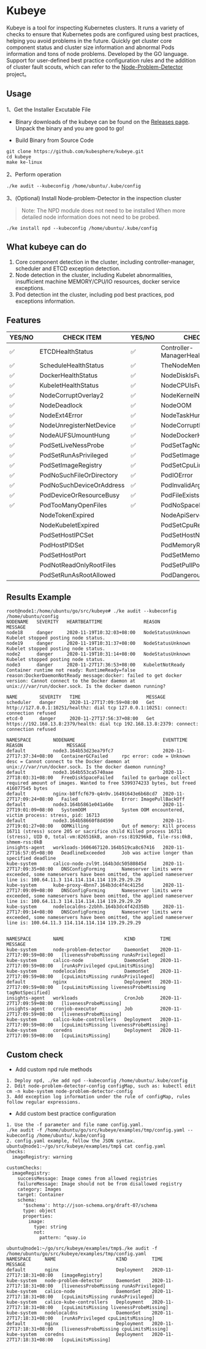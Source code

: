 # Kubeye

Kubeye is a tool for inspecting Kubernetes clusters. It runs a variety of checks to ensure that Kubernetes pods are configured using best practices, helping you avoid problems in the future. 
Quickly get cluster core component status and cluster size information and abnormal Pods information and tons of node problems. Developed by the GO language. Support for user-defined best practice configuration rules and the addition of cluster fault scouts, which can refer to the [Node-Problem-Detector](https://github.com/kubernetes/node-problem-detector) project。

## Usage

1、Get the Installer Excutable File
* Binary downloads of the kubeye can be found on the [Releases page](https://github.com/kubesphere/kubeye/releases). Unpack the binary and you are good to go!

* Build Binary from Source Code
```shell script
git clone https://github.com/kubesphere/kubeye.git
cd kubeye 
make ke-linux
```
2、Perform operation
```shell script
./ke audit --kubeconfig /home/ubuntu/.kube/config
```

3、(Optional) Install Node-problem-Detector in the inspection cluster

> Note: The NPD module does not need to be installed When more detailed node information does not need to be probed.

```shell script
./ke install npd --kubeconfig /home/ubuntu/.kube/config
```

## What kubeye can do

1. Core component detection in the cluster, including controller-manager, scheduler and ETCD exception detection.
2. Node detection in the cluster, including Kubelet abnormalities, insufficient machine MEMORY/CPU/IO resources, docker service exceptions.
3. Pod detection int the cluster, including pod best practices, pod exceptions information.

## Features
| YES/NO |          CHECK ITEM             | YES/NO |            CHECK ITEM           | 
| ------ | --------------------------------| ------ | --------------------------------|
| :white_check_mark: | ETCDHealthStatus                | :white_check_mark: | Controller-ManagerHealthStatus  | 
| :white_check_mark: | ScheduleHealthStatus            | :white_check_mark: | TheNodeMemoryIsFull             |
| :white_check_mark: | DockerHealthStatus              | :white_check_mark: | NodeDiskIsFull                  | 
| :white_check_mark: | KubeletHealthStatus             | :white_check_mark: | NodeCPUIsFull                   | 
| :white_check_mark: | NodeCorruptOverlay2             | :white_check_mark: | NodeKernelNULLPointer           |
| :white_check_mark: | NodeDeadlock                    | :white_check_mark: | NodeOOM                         | 
| :white_check_mark: | NodeExt4Error                   | :white_check_mark: | NodeTaskHung                    | 
| :white_check_mark: | NodeUnregisterNetDevice         | :white_check_mark: | NodeCorruptDockerImage          |
| :white_check_mark: | NodeAUFSUmountHung              | :white_check_mark: | NodeDockerHung                  | 
| :white_check_mark: | PodSetLiveNessProbe             | :white_check_mark: | PodSetTagNotSpecified           | 
| :white_check_mark: | PodSetRunAsPrivileged           | :white_check_mark: | PodSetImagePullBackOff          |           
| :white_check_mark: | PodSetImageRegistry             | :white_check_mark: | PodSetCpuLimitsMissing          |             
| :white_check_mark: | PodNoSuchFileOrDirectory        | :white_check_mark: | PodIOError                      | 
| :white_check_mark: | PodNoSuchDeviceOrAddress        | :white_check_mark: | PodInvalidArgument              |               
| :white_check_mark: | PodDeviceOrResourceBusy         | :white_check_mark: | PodFileExists                   |              
| :white_check_mark: | PodTooManyOpenFiles             | :white_check_mark: | PodNoSpaceLeftOnDevice          |
|                    | NodeTokenExpired                |                    | NodeApiServerExpired            |
|                    | NodeKubeletExpired              |                    | PodSetCpuRequestsMissing        | 
|                    | PodSetHostIPCSet                |                    | PodSetHostNetworkSet            | 
|                    | PodHostPIDSet                   |                    | PodMemoryRequestsMiss           | 
|                    | PodSetHostPort                  |                    | PodSetMemoryLimitsMissing       |
|                    | PodNotReadOnlyRootFiles         |                    | PodSetPullPolicyNotAlways       | 
|                    | PodSetRunAsRootAllowed          |                    | PodDangerousCapabilities        |

## Results Example

```
root@node1:/home/ubuntu/go/src/kubeye# ./ke audit --kubeconfig /home/ubuntu/config
NODENAME   SEVERITY   HEARTBEATTIME               REASON              MESSAGE
node18     danger     2020-11-19T10:32:03+08:00   NodeStatusUnknown   Kubelet stopped posting node status.
node19     danger     2020-11-19T10:31:37+08:00   NodeStatusUnknown   Kubelet stopped posting node status.
node2      danger     2020-11-19T10:31:14+08:00   NodeStatusUnknown   Kubelet stopped posting node status.
node3      danger     2020-11-27T17:36:53+08:00   KubeletNotReady     Container runtime not ready: RuntimeReady=false reason:DockerDaemonNotReady message:docker: failed to get docker version: Cannot connect to the Docker daemon at unix:///var/run/docker.sock. Is the docker daemon running?

NAME        SEVERITY   TIME                        MESSAGE
scheduler   danger     2020-11-27T17:09:59+08:00   Get http://127.0.0.1:10251/healthz: dial tcp 127.0.0.1:10251: connect: connection refused
etcd-0      danger     2020-11-27T17:56:37+08:00   Get https://192.168.13.8:2379/health: dial tcp 192.168.13.8:2379: connect: connection refused

NAMESPACE        NODENAME                                EVENTTIME                   REASON                MESSAGE
default          node3.164b53d23ea79fc7                  2020-11-27T17:37:34+08:00   ContainerGCFailed     rpc error: code = Unknown desc = Cannot connect to the Docker daemon at unix:///var/run/docker.sock. Is the docker daemon running?
default          node3.164b553ca5740aae                  2020-11-27T18:03:31+08:00   FreeDiskSpaceFailed   failed to garbage collect required amount of images. Wanted to free 5399374233 bytes, but freed 416077545 bytes
default          nginx-b8ffcf679-q4n9v.16491643e6b68cd7  2020-11-27T17:09:24+08:00   Failed                Error: ImagePullBackOff
default          node3.164b5861e041a60e                  2020-11-27T19:01:09+08:00   SystemOOM             System OOM encountered, victim process: stress, pid: 16713
default          node3.164b58660f8d4590                  2020-11-27T19:01:27+08:00   OOMKilling            Out of memory: Kill process 16711 (stress) score 205 or sacrifice child Killed process 16711 (stress), UID 0, total-vm:826516kB, anon-rss:819296kB, file-rss:0kB, shmem-rss:0kB
insights-agent   workloads-1606467120.164b519ca8c67416   2020-11-27T16:57:05+08:00   DeadlineExceeded      Job was active longer than specified deadline
kube-system      calico-node-zvl9t.164b3dc50580845d      2020-11-27T17:09:35+08:00   DNSConfigForming      Nameserver limits were exceeded, some nameservers have been omitted, the applied nameserver line is: 100.64.11.3 114.114.114.114 119.29.29.29
kube-system      kube-proxy-4bnn7.164b3dc4f4c4125d       2020-11-27T17:09:09+08:00   DNSConfigForming      Nameserver limits were exceeded, some nameservers have been omitted, the applied nameserver line is: 100.64.11.3 114.114.114.114 119.29.29.29
kube-system      nodelocaldns-2zbhh.164b3dc4f42d358b     2020-11-27T17:09:14+08:00   DNSConfigForming      Nameserver limits were exceeded, some nameservers have been omitted, the applied nameserver line is: 100.64.11.3 114.114.114.114 119.29.29.29


NAMESPACE        NAME                      KIND         TIME                        MESSAGE
kube-system      node-problem-detector     DaemonSet    2020-11-27T17:09:59+08:00   [livenessProbeMissing runAsPrivileged]
kube-system      calico-node               DaemonSet    2020-11-27T17:09:59+08:00   [runAsPrivileged cpuLimitsMissing]
kube-system      nodelocaldns              DaemonSet    2020-11-27T17:09:59+08:00   [cpuLimitsMissing runAsPrivileged]
default          nginx                     Deployment   2020-11-27T17:09:59+08:00   [cpuLimitsMissing livenessProbeMissing tagNotSpecified]
insights-agent   workloads                 CronJob      2020-11-27T17:09:59+08:00   [livenessProbeMissing]
insights-agent   cronjob-executor          Job          2020-11-27T17:09:59+08:00   [livenessProbeMissing]
kube-system      calico-kube-controllers   Deployment   2020-11-27T17:09:59+08:00   [cpuLimitsMissing livenessProbeMissing]
kube-system      coredns                   Deployment   2020-11-27T17:09:59+08:00   [cpuLimitsMissing]   
```

## Custom check

* Add custom npd rule methods
```
1. Deploy npd, ./ke add npd --kubeconfig /home/ubuntu/.kube/config
2. Ddit node-problem-detector-config configMap, such as: kubectl edit cm -n kube-system node-problem-detector-config
3. Add exception log information under the rule of configMap, rules follow regular expressions.
```
* Add custom best practice configuration
```
1. Use the -f parameter and file name config.yaml.
./ke audit -f /home/ubuntu/go/src/kubeye/examples/tmp/config.yaml --kubeconfig /home/ubuntu/.kube/config
2. config.yaml example, follow the JSON syntax.
ubuntu@node1:~/go/src/kubeye/examples/tmp$ cat config.yaml
checks:
  imageRegistry: warning

customChecks:
  imageRegistry:
    successMessage: Image comes from allowed registries
    failureMessage: Image should not be from disallowed registry
    category: Images
    target: Container
    schema:
      '$schema': http://json-schema.org/draft-07/schema
      type: object
      properties:
        image:
          type: string
          not:
            pattern: ^quay.io

ubuntu@node1:~/go/src/kubeye/examples/tmp$./ke audit -f /home/ubuntu/go/src/kubeye/examples/tmp/config.yaml
NAMESPACE     NAME                      KIND         TIME                        MESSAGE
default       nginx                     Deployment   2020-11-27T17:18:31+08:00   [imageRegistry]
kube-system   node-problem-detector     DaemonSet    2020-11-27T17:18:31+08:00   [livenessProbeMissing runAsPrivileged]
kube-system   calico-node               DaemonSet    2020-11-27T17:18:31+08:00   [cpuLimitsMissing runAsPrivileged]
kube-system   calico-kube-controllers   Deployment   2020-11-27T17:18:31+08:00   [cpuLimitsMissing livenessProbeMissing]
kube-system   nodelocaldns              DaemonSet    2020-11-27T17:18:31+08:00   [runAsPrivileged cpuLimitsMissing]
default       nginx                     Deployment   2020-11-27T17:18:31+08:00   [livenessProbeMissing cpuLimitsMissing]
kube-system   coredns                   Deployment   2020-11-27T17:18:31+08:00   [cpuLimitsMissing]
```
